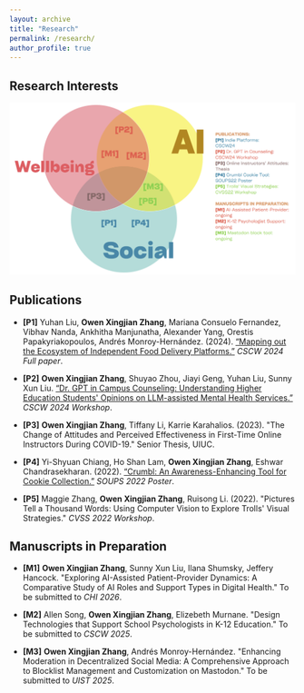 ```yaml
---
layout: archive
title: "Research"
permalink: /research/
author_profile: true
---
```


<!-- {% if author.googlescholar %}
  You can also find my articles on <u><a href="{{author.googlescholar}}">my Google Scholar profile</a>.</u>
{% endif %}

{% include base_path %}

{% for post in site.publications reversed %}
  {% include archive-single.html %}
{% endfor %} -->

<!-- Google tag (gtag.js) -->
<script async src="https://www.googletagmanager.com/gtag/js?id=G-GS0DQH3PM1"></script>
<script>
  window.dataLayer = window.dataLayer || [];
  function gtag(){dataLayer.push(arguments);}
  gtag('js', new Date());

  gtag('config', 'G-GS0DQH3PM1');
</script>

## Research Interests
![image](three_circles.png)

## Publications
- **[P1]** Yuhan Liu, **Owen Xingjian Zhang**, Mariana Consuelo Fernandez, Vibhav Nanda, Ankhitha Manjunatha, Alexander Yang, Orestis Papakyriakopoulos, Andrés Monroy-Hernández. (2024). [“Mapping out the Ecosystem of Independent Food Delivery Platforms.”](https://arxiv.org/abs/2402.14159) *CSCW 2024 Full paper*.

- **[P2]** **Owen Xingjian Zhang**, Shuyao Zhou, Jiayi Geng, Yuhan Liu, Sunny Xun Liu. [“Dr. GPT in Campus Counseling: Understanding Higher Education Students' Opinions on LLM-assisted Mental Health Services.”](https://arxiv.org/pdf/2409.17572) *CSCW 2024 Workshop*.

- **[P3]** **Owen Xingjian Zhang**, Tiffany Li, Karrie Karahalios. (2023). "The Change of Attitudes and Perceived Effectiveness in First-Time Online Instructors During COVID-19." Senior Thesis, UIUC.

- **[P4]** Yi-Shyuan Chiang, Ho Shan Lam, **Owen Xingjian Zhang**, Eshwar Chandrasekharan. (2022). [“Crumbl: An Awareness-Enhancing Tool for Cookie Collection.”](https://www.usenix.org/system/files/soups2022-poster53_chiang_abstract_final.pdf) *SOUPS 2022 Poster*.

- **[P5]** Maggie Zhang, **Owen Xingjian Zhang**, Ruisong Li. (2022). "Pictures Tell a Thousand Words: Using Computer Vision to Explore Trolls' Visual Strategies." *CVSS 2022 Workshop*.

## Manuscripts in Preparation
- **[M1]** **Owen Xingjian Zhang**, Sunny Xun Liu, Ilana Shumsky, Jeffery Hancock. "Exploring AI-Assisted Patient-Provider Dynamics: A Comparative Study of AI Roles and Support Types in Digital Health." To be submitted to *CHI 2026*.

- **[M2]** Allen Song, **Owen Xingjian Zhang**, Elizebeth Murnane. "Design Technologies that Support School Psychologists in K-12 Education." To be submitted to *CSCW 2025*.

- **[M3]** **Owen Xingjian Zhang**, Andrés Monroy-Hernández. "Enhancing Moderation in Decentralized Social Media: A Comprehensive Approach to Blocklist Management and Customization on Mastodon." To be submitted to *UIST 2025*.

